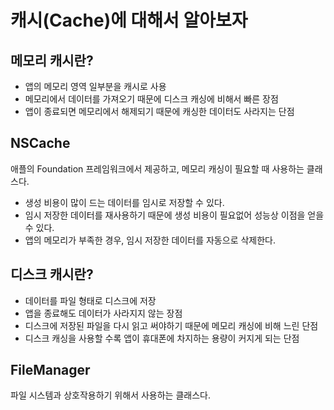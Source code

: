 # 캐시(Cache)에 대해서 알아보자
## 메모리 캐시란?
- 앱의 메모리 영역 일부분을 캐시로 사용
- 메모리에서 데이터를 가져오기 때문에 디스크 캐싱에 비해서 빠른 장점
- 앱이 종료되면 메모리에서 해제되기 때문에 캐싱한 데이터도 사라지는 단점
## NSCache
애플의 Foundation 프레임워크에서 제공하고, 메모리 캐싱이 필요할 때 사용하는 클래스다.
- 생성 비용이 많이 드는 데이터를 임시로 저장할 수 있다.
- 임시 저장한 데이터를 재사용하기 때문에 생성 비용이 필요없어 성능상 이점을 얻을 수 있다.
- 앱의 메모리가 부족한 경우, 임시 저장한 데이터를 자동으로 삭제한다.
## 디스크 캐시란?
- 데이터를 파일 형태로 디스크에 저장
- 앱을 종료해도 데이터가 사라지지 않는 장점
- 디스크에 저장된 파일을 다시 읽고 써야하기 때문에 메모리 캐싱에 비해 느린 단점
- 디스크 캐싱을 사용할 수록 앱이 휴대폰에 차지하는 용량이 커지게 되는 단점
## FileManager
파일 시스템과 상호작용하기 위해서 사용하는 클래스다.
